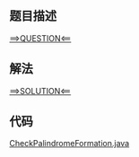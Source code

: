 ## 题目描述

[==>QUESTION<==](https://leetcode.cn/problems/split-two-strings-to-make-palindrome/description/)

## 解法

[==>SOLUTION<==](https://leetcode.cn/problems/split-two-strings-to-make-palindrome/solutions/2174140/fen-ge-liang-ge-zi-fu-chuan-de-dao-hui-w-bjzk/)

## 代码

[CheckPalindromeFormation.java](https://github.com/Marshal7cc/leetcode-java/blob/master/src/slidewindow/CheckPalindromeFormation.java)

